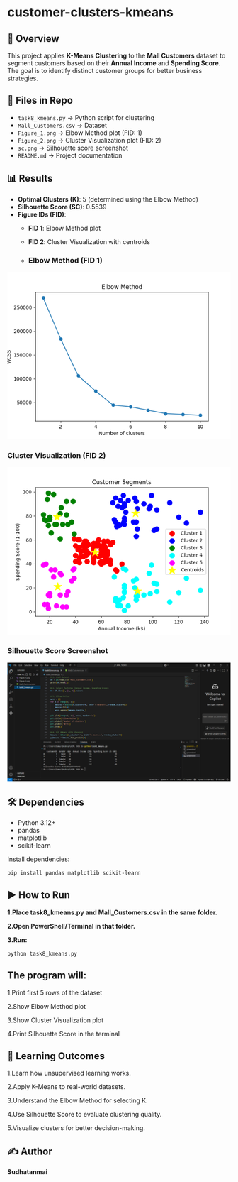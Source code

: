 # customer-clusters-kmeans

## 📌 Overview
This project applies **K-Means Clustering** to the **Mall Customers** dataset to segment customers based on their **Annual Income** and **Spending Score**.  
The goal is to identify distinct customer groups for better business strategies.

## 📂 Files in Repo
- `task8_kmeans.py` → Python script for clustering
- `Mall_Customers.csv` → Dataset
- `Figure_1.png` → Elbow Method plot (FID: 1)
- `Figure_2.png` → Cluster Visualization plot (FID: 2)
- `sc.png` → Silhouette score screenshot
- `README.md` → Project documentation

## 📊 Results
- **Optimal Clusters (K)**: 5 (determined using the Elbow Method)
- **Silhouette Score (SC)**: 0.5539
- **Figure IDs (FID)**:
  - **FID 1**: Elbow Method plot
  - **FID 2**: Cluster Visualization with centroids
 
  - ### Elbow Method (FID 1)
![Elbow Method](Figure_1.png)

### Cluster Visualization (FID 2)
![Clusters](Figure_2.png)

### Silhouette Score Screenshot
![Silhouette Score](sc.png)

## 🛠️ Dependencies
- Python 3.12+
- pandas
- matplotlib
- scikit-learn

Install dependencies:
```bash
pip install pandas matplotlib scikit-learn
```

## ▶️ How to Run

**1.Place task8_kmeans.py and Mall_Customers.csv in the same folder.**

**2.Open PowerShell/Terminal in that folder.**

**3.Run:**
```
python task8_kmeans.py
```



## The program will:

1.Print first 5 rows of the dataset

2.Show Elbow Method plot

3.Show Cluster Visualization plot

4.Print Silhouette Score in the terminal

## 📖 Learning Outcomes

1.Learn how unsupervised learning works.

2.Apply K-Means to real-world datasets.

3.Understand the Elbow Method for selecting K.

4.Use Silhouette Score to evaluate clustering quality.

5.Visualize clusters for better decision-making.

## ✍️ Author

**Sudhatanmai**
